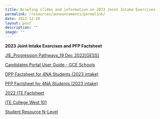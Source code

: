```yaml
---
title: Briefing slides and information on 2023 Joint Intake Exercises
permalink: /resources/announcements/permalink/
date: 2022-12-20
layout: post
description: ""
image: ""
---
```

**2023 Joint Intake Exercises and PFP Factsheet**

[JIE\_Progression Pathways\_19 Dec 2022\[GESS\]](https://drive.google.com/file/d/15FT7-nQa89q28lkxKo6TMx3ooHU7a5fL/view?usp=sharing)

[Candidates Portal User Guide - GCE Schools](https://drive.google.com/file/d/1jbJ_D5Qb9MivOWJtOI3LLpFVAUUcbDM3/view?usp=sharing)

[DPP Factsheet for 4NA Students (2023 intake)](https://drive.google.com/file/d/1XXJHEDwZJPng_IXKB6c3RwQrnHKw7cWa/view?usp=sharing)

[PFP Factsheet for 4NA Students (2023 intake)](https://drive.google.com/file/d/1QttEeWKKGjZ86hp2V74eFs7tbW0fjEug/view?usp=sharing)    

[2022 ITE Factsheet](https://drive.google.com/file/d/1-Pcaav6C32zbKkuCKVm9eawrNdrNw5EW/view?usp=sharing)

[ITE College West 101](https://drive.google.com/file/d/1GmW0H9UH2N4rv0IS921YSJWMSonoeqX9/view?usp=sharing)

[Student Resource N-Level](https://drive.google.com/file/d/1WCzfItTASxWzLgNBpP62YUSS70X4eRLO/view?usp=sharing)